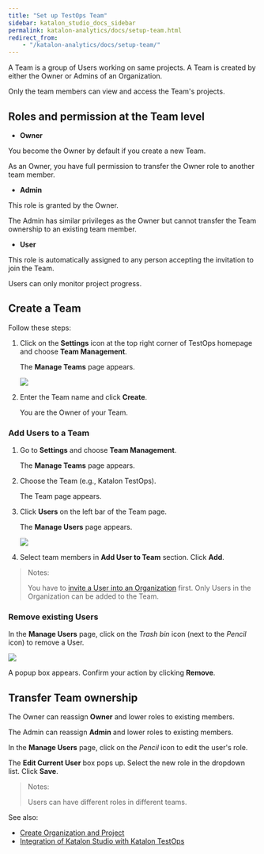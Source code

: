 ```yaml
---
title: "Set up TestOps Team"
sidebar: katalon_studio_docs_sidebar
permalink: katalon-analytics/docs/setup-team.html
redirect_from:
    - "/katalon-analytics/docs/setup-team/"
---
```


A Team is a group of Users working on same projects. A Team is created by either the Owner or Admins of an Organization.

Only the team members can view and access the Team's projects.

## Roles and permission at the Team level

* **Owner**

You become the Owner by default if you create a new Team.

As an Owner, you have full permission to transfer the Owner role to another team member.

* **Admin**

This role is granted by the Owner.

The Admin has similar privileges as the Owner but cannot transfer the Team ownership to an existing team member.

* **User**

This role is automatically assigned to any person accepting the invitation to join the Team.

Users can only monitor project progress.

## Create a Team

Follow these steps:

1. Click on the **Settings** icon at the top right corner of TestOps homepage and choose **Team Management**.

    The **Manage Teams** page appears.

    <img src="https://github.com/katalon-studio/docs-images/raw/master/katalon-analytics/docs/testops-revamp-june-setup-team/kt-june-create-team-2.png" width="" height="">
2. Enter the Team name and click **Create**.

    You are the Owner of your Team.

### Add Users to a Team

1. Go to **Settings** and choose **Team Management**.

    The **Manage Teams** page appears.


2. Choose the Team (e.g., Katalon TestOps).
    
    The Team page appears.

3. Click **Users** on the left bar of the Team page.

    The **Manage Users** page appears.

    <img src="https://github.com/katalon-studio/docs-images/raw/master/katalon-analytics/docs/testops-revamp-june-setup-team/kt-june-create-team-3.png" width="" height="">

4. Select team members in **Add User to Team** section. Click **Add**.

> Notes:
>
> You have to [invite a User into an Organization](https://docs.katalon.com/katalon-analytics/docs/kt_invite_user_org.html) first. Only Users in the Organization can be added to the Team.

### Remove existing Users

In the **Manage Users** page, click on the *Trash bin* icon (next to the *Pencil* icon) to remove a User.

<img src="https://github.com/katalon-studio/docs-images/raw/master/katalon-analytics/docs/testops-revamp-june-setup-team/kt-june-create-team-4.png" width="" height="">

A popup box appears. Confirm your action by clicking **Remove**.

## Transfer Team ownership

The Owner can reassign **Owner** and lower roles to existing members.

The Admin can reassign **Admin** and lower roles to existing members.

In the **Manage Users** page, click on the *Pencil* icon to edit the user's role.

The **Edit Current User** box pops up. Select the new role in the dropdown list. Click **Save**.

> Notes:
>
> Users can have different roles in different teams.

See also:

* [Create Organization and Project](https://docs.katalon.com/katalon-analytics/docs/kt-create-org.html)
* [Integration of Katalon Studio with Katalon TestOps](https://docs.katalon.com/katalon-studio/docs/katalon-analytics-beta-integration.html)
